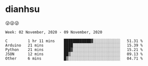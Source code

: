 
# dianhsu

:stuck_out_tongue_winking_eye::stuck_out_tongue_winking_eye::stuck_out_tongue_winking_eye:

<!--START_SECTION:waka-->
```text
Week: 02 November, 2020 - 09 November, 2020

C         1 hr 11 mins    ████████████▓░░░░░░░░░░░░   51.31 % 
Arduino   21 mins         ████░░░░░░░░░░░░░░░░░░░░░   15.39 % 
Python    21 mins         ███▓░░░░░░░░░░░░░░░░░░░░░   15.21 % 
JSON      12 mins         ██▒░░░░░░░░░░░░░░░░░░░░░░   09.13 % 
Other     6 mins          █▒░░░░░░░░░░░░░░░░░░░░░░░   04.71 % 
```
<!--END_SECTION:waka-->
